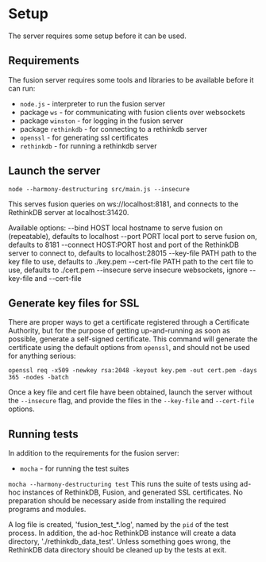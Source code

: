 # Setup
The server requires some setup before it can be used.

## Requirements
The fusion server requires some tools and libraries to be available before it
can run:

 * `node.js` - interpreter to run the fusion server
  * package `ws` - for communicating with fusion clients over websockets
  * package `winston` - for logging in the fusion server
  * package `rethinkdb` - for connecting to a rethinkdb server
 * `openssl` - for generating ssl certificates
 * `rethinkdb` - for running a rethinkdb server

## Launch the server

`node --harmony-destructuring src/main.js --insecure`

This serves fusion queries on ws://localhost:8181, and connects to the RethinkDB server at localhost:31420.

Available options:
  --bind HOST            local hostname to serve fusion on (repeatable), defaults to localhost
  --port PORT            local port to serve fusion on, defaults to 8181
  --connect HOST:PORT    host and port of the RethinkDB server to connect to, defaults to localhost:28015
  --key-file PATH        path to the key file to use, defaults to ./key.pem
  --cert-file PATH       path to the cert file to use, defaults to ./cert.pem
  --insecure             serve insecure websockets, ignore --key-file and --cert-file

## Generate key files for SSL
There are proper ways to get a certificate registered through a Certificate
Authority, but for the purpose of getting up-and-running as soon as possible,
generate a self-signed certificate.  This command will generate the certificate
using the default options from `openssl`, and should not be used for anything
serious:

`openssl req -x509 -newkey rsa:2048 -keyout key.pem -out cert.pem -days 365 -nodes -batch`

Once a key file and cert file have been obtained, launch the server without the `--insecure`
flag, and provide the files in the `--key-file` and `--cert-file` options.

## Running tests

In addition to the requirements for the fusion server:
 * `mocha` - for running the test suites

`mocha --harmony-destructuring test`
This runs the suite of tests using ad-hoc instances of RethinkDB, Fusion, and generated SSL certificates.
No preparation should be necessary aside from installing the required programs and modules.

A log file is created, 'fusion_test_*.log', named by the `pid` of the test process.  In addition, the
ad-hoc RethinkDB instance will create a data directory, './rethinkdb_data_test'.  Unless something goes wrong, the RethinkDB data directory should be cleaned up by the tests at exit.
